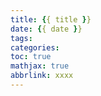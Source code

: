 ```yaml
---
title: {{ title }}
date: {{ date }}
tags:
categories:
toc: true
mathjax: true
abbrlink: xxxx
---
```

